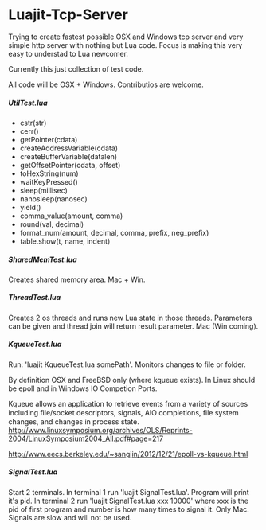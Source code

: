 Luajit-Tcp-Server
=================

Trying to create fastest possible OSX and Windows tcp server and very simple http server with nothing but Lua code. Focus is making this very easy to understad to Lua newcomer.

Currently this just collection of test code.

All code will be OSX + Windows. Contributios are welcome.

##### UtilTest.lua
  - cstr(str)
  - cerr()
  - getPointer(cdata)
  - createAddressVariable(cdata)
  - createBufferVariable(datalen)
  - getOffsetPointer(cdata, offset)
  - toHexString(num)
  - waitKeyPressed() 
  - sleep(millisec)
  - nanosleep(nanosec)
  - yield()
  - comma_value(amount, comma)
  - round(val, decimal)
  - format_num(amount, decimal, comma, prefix, neg_prefix)
  - table.show(t, name, indent)

##### SharedMemTest.lua

Creates shared memory area. Mac + Win.

##### ThreadTest.lua

Creates 2 os threads and runs new Lua state in those threads. Parameters can be given and thread join will return result parameter. Mac (Win coming).

##### KqueueTest.lua

Run: 'luajit KqueueTest.lua somePath'. Monitors changes to file or folder. 

By definition OSX and FreeBSD only (where kqueue exists). In Linux should be epoll and in Windows IO Competion Ports.

Kqueue allows an application to retrieve events from a variety of sources including ﬁle/socket descriptors, signals, AIO completions, ﬁle system changes, and changes in process state.
http://www.linuxsymposium.org/archives/OLS/Reprints-2004/LinuxSymposium2004_All.pdf#page=217

http://www.eecs.berkeley.edu/~sangjin/2012/12/21/epoll-vs-kqueue.html

##### SignalTest.lua

Start 2 terminals. In terminal 1 run 'luajit SignalTest.lua'. Program will print it's pid. In terminal 2 run 'luajit SignalTest.lua xxx 10000' where xxx is the pid of first program and number is how many times to signal it. Only Mac. Signals are slow and will not be used.
